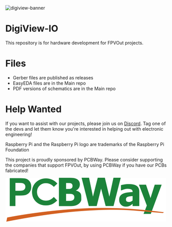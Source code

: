 ![digiview-banner](https://user-images.githubusercontent.com/956646/118431082-def7c080-b6d5-11eb-913e-40b6fc58a861.png)

# DigiView-IO
This repository is for hardware development for FPVOut projects.

# Files
- Gerber files are published as releases
- EasyEDA files are in the Main repo
- PDF versions of schematics are in the Main repo

# Help Wanted
If you want to assist with our projects, please join us on [Discord](https://discord.gg/dVWAc8Hj). Tag one of the devs and let them know you're interested in helping out with electronic engineering!


Raspberry Pi and the Raspberry Pi logo are trademarks of the Raspberry Pi Foundation
 
  
   
    
This project is proudly sponsored by PCBWay. Please consider supporting the companies that support FPVOut, by using PCBWay if you have our PCBs fabricated!

![GitHub Logo](/images/PCBWay.png)


 
